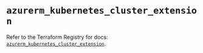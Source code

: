 # `azurerm_kubernetes_cluster_extension`

Refer to the Terraform Registry for docs: [`azurerm_kubernetes_cluster_extension`](https://registry.terraform.io/providers/hashicorp/azurerm/4.14.0/docs/resources/kubernetes_cluster_extension).
